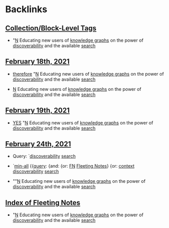 
# Backlinks
## [Collection/Block-Level Tags](<Collection/Block-Level Tags.md>)
- "[N](<N.md>) Educating new users of [knowledge graphs](<knowledge graphs.md>) on the power of [discoverability](<discoverability.md>) and the available [search](<search.md>)

## [February 18th, 2021](<February 18th, 2021.md>)
- [therefore](<therefore.md>) "[N](<N.md>) Educating new users of [knowledge graphs](<knowledge graphs.md>) on the power of [discoverability](<discoverability.md>) and the available [search](<search.md>)

- [N](<N.md>) Educating new users of [knowledge graphs](<knowledge graphs.md>) on the power of [discoverability](<discoverability.md>) and the available [search](<search.md>)

## [February 19th, 2021](<February 19th, 2021.md>)
- [YES]([Bookmarks](<Bookmarks.md>)) "[N](<N.md>) Educating new users of [knowledge graphs](<knowledge graphs.md>) on the power of [discoverability](<discoverability.md>) and the available [search](<search.md>)

## [February 24th, 2021](<February 24th, 2021.md>)
- Query: `[discoverability](<discoverability.md>) [search](<search.md>)

- `[min-all](<min-all.md>) {{[query](<query.md>): {and: {or: [FN](<FN.md>) [Fleeting Notes](<Fleeting Notes.md>)} {or: [context](<context.md>) [discoverability](<discoverability.md>) [search](<search.md>)

- ""[N](<N.md>) Educating new users of [knowledge graphs](<knowledge graphs.md>) on the power of [discoverability](<discoverability.md>) and the available [search](<search.md>)

## [Index of Fleeting Notes](<Index of Fleeting Notes.md>)
- "[N](<N.md>) Educating new users of [knowledge graphs](<knowledge graphs.md>) on the power of [discoverability](<discoverability.md>) and the available [search](<search.md>)

